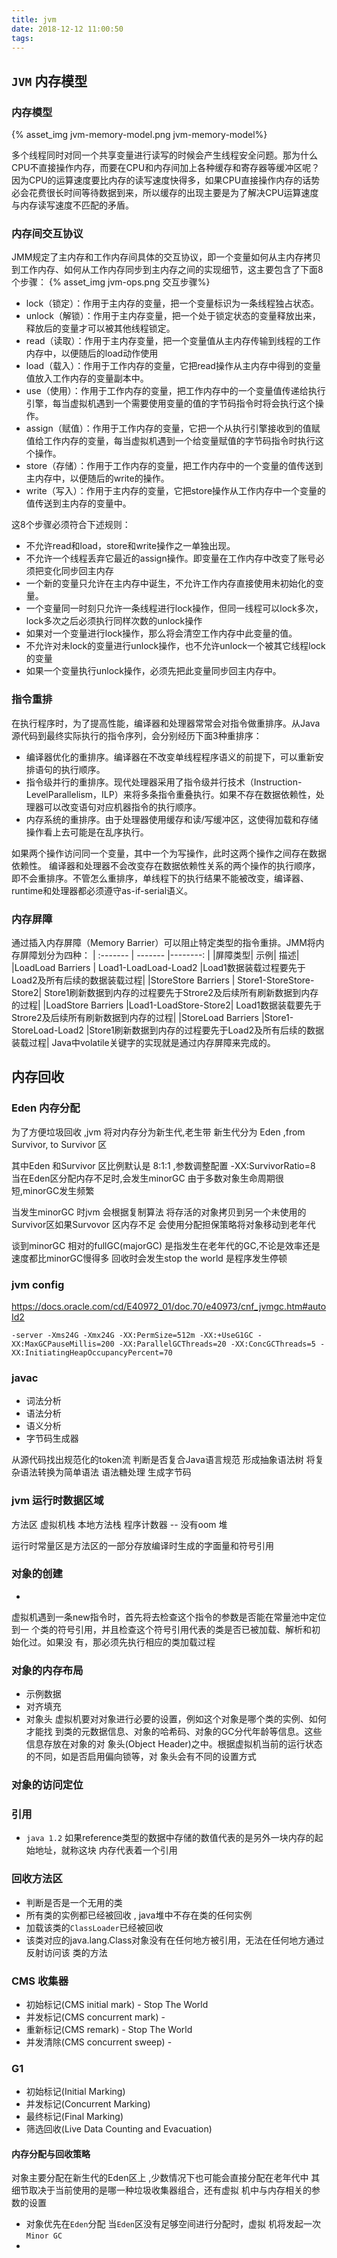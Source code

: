 ```yaml
---
title: jvm
date: 2018-12-12 11:00:50
tags:
---
```


## `JVM` 内存模型

### 内存模型
{% asset_img jvm-memory-model.png jvm-memory-model%}

多个线程同时对同一个共享变量进行读写的时候会产生线程安全问题。那为什么CPU不直接操作内存，而要在CPU和内存间加上各种缓存和寄存器等缓冲区呢？因为CPU的运算速度要比内存的读写速度快得多，如果CPU直接操作内存的话势必会花费很长时间等待数据到来，所以缓存的出现主要是为了解决CPU运算速度与内存读写速度不匹配的矛盾。
### 内存间交互协议
JMM规定了主内存和工作内存间具体的交互协议，即一个变量如何从主内存拷贝到工作内存、如何从工作内存同步到主内存之间的实现细节，这主要包含了下面8个步骤：
{% asset_img jvm-ops.png 交互步骤%}
- lock（锁定）：作用于主内存的变量，把一个变量标识为一条线程独占状态。
- unlock（解锁）：作用于主内存变量，把一个处于锁定状态的变量释放出来，释放后的变量才可以被其他线程锁定。
- read（读取）：作用于主内存变量，把一个变量值从主内存传输到线程的工作内存中，以便随后的load动作使用
- load（载入）：作用于工作内存的变量，它把read操作从主内存中得到的变量值放入工作内存的变量副本中。
- use（使用）：作用于工作内存的变量，把工作内存中的一个变量值传递给执行引擎，每当虚拟机遇到一个需要使用变量的值的字节码指令时将会执行这个操作。
- assign（赋值）：作用于工作内存的变量，它把一个从执行引擎接收到的值赋值给工作内存的变量，每当虚拟机遇到一个给变量赋值的字节码指令时执行这个操作。
- store（存储）：作用于工作内存的变量，把工作内存中的一个变量的值传送到主内存中，以便随后的write的操作。
- write（写入）：作用于主内存的变量，它把store操作从工作内存中一个变量的值传送到主内存的变量中。

这8个步骤必须符合下述规则：

- 不允许read和load，store和write操作之一单独出现。
- 不允许一个线程丢弃它最近的assign操作。即变量在工作内存中改变了账号必须把变化同步回主内存
- 一个新的变量只允许在主内存中诞生，不允许工作内存直接使用未初始化的变量。
- 一个变量同一时刻只允许一条线程进行lock操作，但同一线程可以lock多次，lock多次之后必须执行同样次数的unlock操作
- 如果对一个变量进行lock操作，那么将会清空工作内存中此变量的值。
- 不允许对未lock的变量进行unlock操作，也不允许unlock一个被其它线程lock的变量
- 如果一个变量执行unlock操作，必须先把此变量同步回主内存中。

### 指令重排

在执行程序时，为了提高性能，编译器和处理器常常会对指令做重排序。从Java源代码到最终实际执行的指令序列，会分别经历下面3种重排序：

- 编译器优化的重排序。编译器在不改变单线程程序语义的前提下，可以重新安排语句的执行顺序。
- 指令级并行的重排序。现代处理器采用了指令级并行技术（Instruction-LevelParallelism，ILP）来将多条指令重叠执行。如果不存在数据依赖性，处理器可以改变语句对应机器指令的执行顺序。
- 内存系统的重排序。由于处理器使用缓存和读/写缓冲区，这使得加载和存储操作看上去可能是在乱序执行。

如果两个操作访问同一个变量，其中一个为写操作，此时这两个操作之间存在数据依赖性。 编译器和处理器不会改变存在数据依赖性关系的两个操作的执行顺序，即不会重排序。不管怎么重排序，单线程下的执行结果不能被改变，编译器、runtime和处理器都必须遵守as-if-serial语义。

### 内存屏障
通过插入内存屏障（Memory Barrier）可以阻止特定类型的指令重排。JMM将内存屏障划分为四种：
| :------- | ------- |--------: |
|屏障类型|           示例|	描述|
|LoadLoad Barriers      |	Load1-LoadLoad-Load2	|Load1数据装载过程要先于Load2及所有后续的数据装载过程|
|StoreStore Barriers    |	Store1-StoreStore-Store2|	Store1刷新数据到内存的过程要先于Strore2及后续所有刷新数据到内存的过程|
|LoadStore Barriers	    |Load1-LoadStore-Store2|	Load1数据装载要先于Strore2及后续所有刷新数据到内存的过程|
|StoreLoad Barriers 	|Store1-StoreLoad-Load2	|Store1刷新数据到内存的过程要先于Load2及所有后续的数据装载过程|
Java中volatile关键字的实现就是通过内存屏障来完成的。

## 内存回收

### Eden 内存分配

为了方便垃圾回收 ,jvm 将对内存分为新生代,老生带
新生代分为 Eden ,from Survivor, to Survivor 区

其中Eden 和Survivor 区比例默认是 8:1:1 ,参数调整配置 -XX:SurvivorRatio=8
当在Eden区分配内存不足时,会发生minorGC 由于多数对象生命周期很短,minorGC发生频繁

当发生minorGC 时jvm 会根据复制算法 将存活的对象拷贝到另一个未使用的Survivor区如果Survovor 区内存不足
会使用分配担保策略将对象移动到老年代

谈到minorGC 相对的fullGC(majorGC) 是指发生在老年代的GC,不论是效率还是速度都比minorGC慢得多
回收时会发生stop the world 是程序发生停顿


### jvm config
https://docs.oracle.com/cd/E40972_01/doc.70/e40973/cnf_jvmgc.htm#autoId2

```
-server -Xms24G -Xmx24G -XX:PermSize=512m -XX:+UseG1GC -XX:MaxGCPauseMillis=200 -XX:ParallelGCThreads=20 -XX:ConcGCThreads=5 -XX:InitiatingHeapOccupancyPercent=70

```


### javac

 - 词法分析
 - 语法分析
 - 语义分析
 - 字节码生成器

 从源代码找出规范化的token流
 判断是否复合Java语言规范 形成抽象语法树
 将复杂语法转换为简单语法 语法糖处理
 生成字节码


### jvm 运行时数据区域

方法区
虚拟机栈
本地方法栈
程序计数器 -- 没有oom
堆
 
运行时常量区是方法区的一部分存放编译时生成的字面量和符号引用

### 对象的创建
 - 
虚拟机遇到一条new指令时，首先将去检查这个指令的参数是否能在常量池中定位到一 个类的符号引用，并且检查这个符号引用代表的类是否已被加载、解析和初始化过。如果没 有，那必须先执行相应的类加载过程


### 对象的内存布局
 - 示例数据
 - 对齐填充
 - 对象头 虚拟机要对对象进行必要的设置，例如这个对象是哪个类的实例、如何才能找 到类的元数据信息、对象的哈希码、对象的GC分代年龄等信息。这些信息存放在对象的对 象头(Object Header)之中。根据虚拟机当前的运行状态的不同，如是否启用偏向锁等，对 象头会有不同的设置方式

### 对象的访问定位

### 引用

 - `java 1.2` 如果reference类型的数据中存储的数值代表的是另外一块内存的起始地址，就称这块 内存代表着一个引用

### 回收方法区
- 判断是否是一个无用的类
 - 所有类的实例都已经被回收 , java堆中不存在类的任何实例
 - 加载该类的`ClassLoader`已经被回收
 - 该类对应的java.lang.Class对象没有在任何地方被引用，无法在任何地方通过反射访问该 类的方法

### CMS 收集器

- 初始标记(CMS initial mark)      - Stop The World
- 并发标记(CMS concurrent mark)   - 
- 重新标记(CMS remark)            - Stop The World   
- 并发清除(CMS concurrent sweep)  -  

### G1 
- 初始标记(Initial Marking)
- 并发标记(Concurrent Marking)
- 最终标记(Final Marking)
- 筛选回收(Live Data Counting and Evacuation)


#### 内存分配与回收策略

 对象主要分配在新生代的Eden区上 ,少数情况下也可能会直接分配在老年代中 其细节取决于当前使用的是哪一种垃圾收集器组合，还有虚拟 机中与内存相关的参数的设置

 - 对象优先在`Eden`分配 当`Eden`区没有足够空间进行分配时，虚拟 机将发起一次`Minor GC`
 - 


